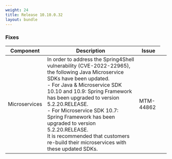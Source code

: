 ```yaml
---
weight: 24
title: Release 10.10.0.32
layout: bundle
---
```


### Fixes

<div><table ><colgroup>
<col style="width: 15%;"><col style="width: 65%;"><col style="width: 15%;"><col style="width: 10%;"></colgroup>
<thead><tr>
<th>
Component</th>
<th>
Description</th>
<th>
Issue</th>
</tr>
</thead><tbody>

<tr>
<td>
Microservices</td>
<td> In order to address the Spring4Shell vulnerability (CVE-2022-22965), the following Java Microservice SDKs have been updated.  
<br>- For Java & Microservice SDK 10.10 and 10.9: Spring Framework has been upgraded to version 5.2.20.RELEASE.
<br>- For Microservice SDK 10.7: Spring Framework has been upgraded to version 5.2.20.RELEASE.
<br> It is recommended that customers re-build their microservices with these updated SDKs.</td>
<td>
MTM-44862</td>
</tr>

</tbody></table>
